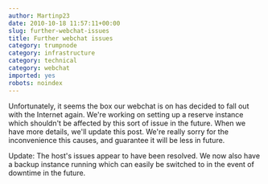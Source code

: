 ```yaml
---
author: Martinp23
date: 2010-10-18 11:57:11+00:00
slug: further-webchat-issues
title: Further webchat issues
category: trumpnode
category: infrastructure
category: technical
category: webchat
imported: yes
robots: noindex
---
```

Unfortunately, it seems the box our webchat is on has decided to fall out with the Internet again. We're working on setting up a reserve instance which shouldn't be affected by this sort of issue in the future. When we have more details, we'll update this post. We're really sorry for the inconvenience this causes, and guarantee it will be less in future.

Update: The host's issues appear to have been resolved. We now also have a backup instance running which can easily be switched to in the event of downtime in the future.
